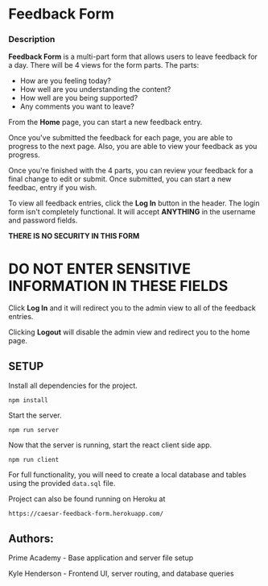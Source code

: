 # Feedback Form

### Description

**Feedback Form** is a multi-part form that allows users to leave feedback for a day. 
There will be 4 views for the form parts.
The parts:
- How are you feeling today?
- How well are you understanding the content?
- How well are you being supported?
- Any comments you want to leave?

From the **Home** page, you can start a new feedback entry. 

Once you've submitted the feedback for each page, you are able to progress
to the next page. Also, you are able to view your feedback as you progress.

Once you're finished with the 4 parts, you can review your feedback for a final change to edit or submit. Once submitted, you can start a new feedbac, entry if you wish. 

To view all feedback entries, click the **Log In** button in the header. 
The login form isn't completely functional. It will accept **ANYTHING** in the username and password fields. 

**THERE IS NO SECURITY IN THIS FORM**

# DO NOT ENTER SENSITIVE INFORMATION IN THESE FIELDS

Click **Log In** and it will redirect you to the admin view to all of the feedback entries. 

Clicking **Logout** will disable the admin view and redirect you to the home page. 

## SETUP

Install all dependencies for the project.

```
npm install
```

Start the server.

```
npm run server
```

Now that the server is running, start the react client side app.

```
npm run client
```

For full functionality, you will need to create a local database and tables using the provided `data.sql` file. 

Project can also be found running on Heroku at

```
https://caesar-feedback-form.herokuapp.com/
```

## Authors:

Prime Academy - Base application and server file setup

Kyle Henderson - Frontend UI, server routing, and database queries

